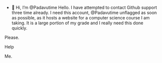 - 👋 Hi, I’m @Padavutime
Hello. I have attempted to contact Github support three time already. I need this account, @Padavutime unflagged as soon as possible, as it hosts a website for a computer science course I am taking. It is a large portion of my grade and I really need this done quickly.

Please.

Help

Me.
